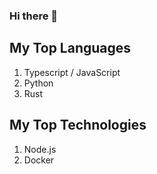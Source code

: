 ### Hi there 👋

## My Top Languages
1. Typescript / JavaScript
2. Python
3. Rust

## My Top Technologies
1. Node.js
2. Docker
